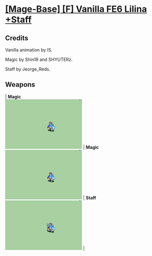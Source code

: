 # [\[Mage-Base\] \[F\] Vanilla FE6 Lilina +Staff](./)
## Credits

Vanilla animation by IS.

Magic by Shin19 and SHYUTERz.

Staff by Jeorge_Reds.

## Weapons

| <b>Magic</b><br/><img alt="Magic animation" src="./6.%20Magic/Magic.gif"/> | <b>Magic</b><br/><img alt="Magic animation" src="./6.%20Magic%20(Fixed)/Magic.gif"/> | <b>Staff</b><br/><img alt="Staff animation" src="./7.%20Staff/Staff.gif"/> |
